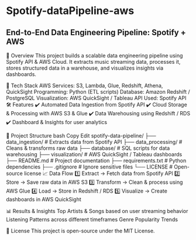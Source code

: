 # Spotify-dataPipeline-aws
## End-to-End Data Engineering Pipeline: Spotify + AWS

📖 Overview
This project builds a scalable data engineering pipeline using Spotify API & AWS Cloud. It extracts music streaming data, processes it, stores structured data in a warehouse, and visualizes insights via dashboards.

🚀 Tech Stack
AWS Services: S3, Lambda, Glue, Redshift, Athena, QuickSight
Programming: Python (ETL scripts)
Database: Amazon Redshift / PostgreSQL
Visualization: AWS QuickSight / Tableau
API Used: Spotify API
🛠️ Features
✔️ Automated Data Ingestion from Spotify API
✔️ Cloud Storage & Processing with AWS S3 & Glue
✔️ Data Warehousing using Redshift / RDS
✔️ Dashboard & Insights for user analytics

📂 Project Structure
bash
Copy
Edit
spotify-data-pipeline/
├── data_ingestion/          # Extracts data from Spotify API
├── data_processing/         # Cleans & transforms raw data
├── database/                # SQL scripts for data warehousing
├── visualization/           # AWS QuickSight / Tableau dashboards
├── README.md                # Project documentation
├── requirements.txt         # Python dependencies
├── .gitignore               # Ignore sensitive files
└── LICENSE                  # Open-source license
📈 Data Flow
1️⃣ Extract → Fetch data from Spotify API
2️⃣ Store → Save raw data in AWS S3
3️⃣ Transform → Clean & process using AWS Glue
4️⃣ Load → Store in Redshift / RDS
5️⃣ Visualize → Create dashboards in AWS QuickSight

📊 Results & Insights
Top Artists & Songs based on user streaming behavior
Listening Patterns across different timeframes
Genre Popularity Trends

📜 License
This project is open-source under the MIT License.
